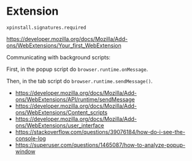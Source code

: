 # Extension

~~~
xpinstall.signatures.required
~~~

<https://developer.mozilla.org/docs/Mozilla/Add-ons/WebExtensions/Your_first_WebExtension>

Communicating with background scripts:

First, in the popup script do `browser.runtime.onMessage`.

Then, in the tab script do `browser.runtime.sendMessage()`.

- <https://developer.mozilla.org/docs/Mozilla/Add-ons/WebExtensions/API/runtime/sendMessage>
- <https://developer.mozilla.org/docs/Mozilla/Add-ons/WebExtensions/Content_scripts>
- <https://developer.mozilla.org/docs/Mozilla/Add-ons/WebExtensions/user_interface>
- https://stackoverflow.com/questions/39076184/how-do-i-see-the-console-log
- https://superuser.com/questions/1465087/how-to-analyze-popup-window
